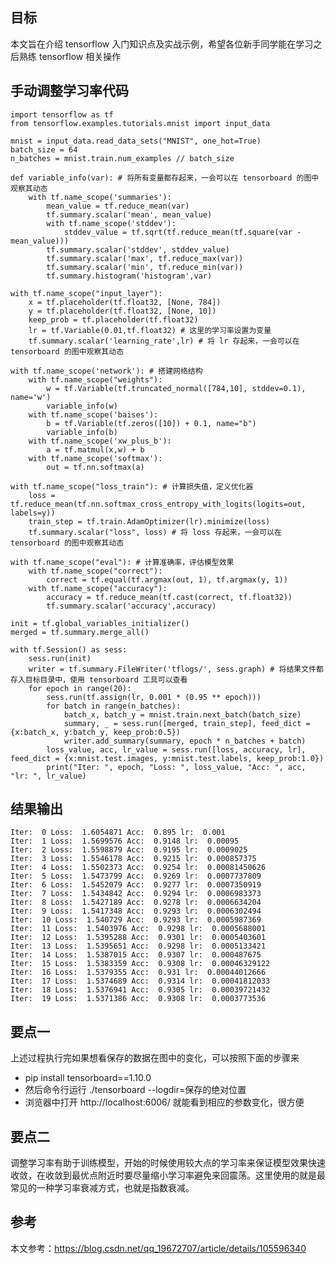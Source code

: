 ## 目标
本文旨在介绍 tensorflow 入门知识点及实战示例，希望各位新手同学能在学习之后熟练 tensorflow 相关操作


## 手动调整学习率代码

	import tensorflow as tf
	from tensorflow.examples.tutorials.mnist import input_data
	
	mnist = input_data.read_data_sets("MNIST", one_hot=True)
	batch_size = 64
	n_batches = mnist.train.num_examples // batch_size
	
	def variable_info(var): # 将所有变量都存起来，一会可以在 tensorboard 的图中观察其动态
	    with tf.name_scope('summaries'):
	        mean_value = tf.reduce_mean(var)
	        tf.summary.scalar('mean', mean_value)
	        with tf.name_scope('stddev'):
	            stddev_value = tf.sqrt(tf.reduce_mean(tf.square(var - mean_value)))
	        tf.summary.scalar('stddev', stddev_value)
	        tf.summary.scalar('max', tf.reduce_max(var))
	        tf.summary.scalar('min', tf.reduce_min(var))
	        tf.summary.histogram('histogram',var)
	
	with tf.name_scope("input_layer"):
	    x = tf.placeholder(tf.float32, [None, 784])
	    y = tf.placeholder(tf.float32, [None, 10])
	    keep_prob = tf.placeholder(tf.float32)
	    lr = tf.Variable(0.01,tf.float32) # 这里的学习率设置为变量
	    tf.summary.scalar('learning_rate',lr) # 将 lr 存起来，一会可以在 tensorboard 的图中观察其动态
	    
	with tf.name_scope('network'): # 搭建网络结构
	    with tf.name_scope("weights"):
	        w = tf.Variable(tf.truncated_normal([784,10], stddev=0.1), name='w')
	        variable_info(w)
	    with tf.name_scope('baises'):
	        b = tf.Variable(tf.zeros([10]) + 0.1, name="b")
	        variable_info(b)
	    with tf.name_scope('xw_plus_b'):
	        a = tf.matmul(x,w) + b
	    with tf.name_scope('softmax'):
	        out = tf.nn.softmax(a)
	
	with tf.name_scope("loss_train"): # 计算损失值，定义优化器
	    loss = tf.reduce_mean(tf.nn.softmax_cross_entropy_with_logits(logits=out, labels=y))
	    train_step = tf.train.AdamOptimizer(lr).minimize(loss)
	    tf.summary.scalar("loss", loss) # 将 loss 存起来，一会可以在 tensorboard 的图中观察其动态
	
	with tf.name_scope("eval"): # 计算准确率，评估模型效果
	    with tf.name_scope("correct"):
	        correct = tf.equal(tf.argmax(out, 1), tf.argmax(y, 1))
	    with tf.name_scope("accuracy"):
	        accuracy = tf.reduce_mean(tf.cast(correct, tf.float32))
	        tf.summary.scalar('accuracy',accuracy)
	        
	init = tf.global_variables_initializer()
	merged = tf.summary.merge_all()
	
	with tf.Session() as sess:
	    sess.run(init)
	    writer = tf.summary.FileWriter('tflogs/', sess.graph) # 将结果文件都存入目标目录中，使用 tensorboard 工具可以查看
	    for epoch in range(20):
	        sess.run(tf.assign(lr, 0.001 * (0.95 ** epoch)))
	        for batch in range(n_batches):
	            batch_x, batch_y = mnist.train.next_batch(batch_size)
	            summary, _ = sess.run([merged, train_step], feed_dict = {x:batch_x, y:batch_y, keep_prob:0.5})
	            writer.add_summary(summary, epoch * n_batches + batch)
	        loss_value, acc, lr_value = sess.run([loss, accuracy, lr], feed_dict = {x:mnist.test.images, y:mnist.test.labels, keep_prob:1.0})
	        print("Iter: ", epoch, "Loss: ", loss_value, "Acc: ", acc, "lr: ", lr_value)
	        
## 结果输出

	Iter:  0 Loss:  1.6054871 Acc:  0.895 lr:  0.001
	Iter:  1 Loss:  1.5699576 Acc:  0.9148 lr:  0.00095
	Iter:  2 Loss:  1.5598879 Acc:  0.9195 lr:  0.0009025
	Iter:  3 Loss:  1.5546178 Acc:  0.9215 lr:  0.000857375
	Iter:  4 Loss:  1.5502373 Acc:  0.9254 lr:  0.00081450626
	Iter:  5 Loss:  1.5473799 Acc:  0.9269 lr:  0.0007737809
	Iter:  6 Loss:  1.5452079 Acc:  0.9277 lr:  0.0007350919
	Iter:  7 Loss:  1.5434842 Acc:  0.9294 lr:  0.0006983373
	Iter:  8 Loss:  1.5427189 Acc:  0.9278 lr:  0.0006634204
	Iter:  9 Loss:  1.5417348 Acc:  0.9293 lr:  0.0006302494
	Iter:  10 Loss:  1.540729 Acc:  0.9293 lr:  0.0005987369
	Iter:  11 Loss:  1.5403976 Acc:  0.9298 lr:  0.0005688001
	Iter:  12 Loss:  1.5395288 Acc:  0.9301 lr:  0.0005403601
	Iter:  13 Loss:  1.5395651 Acc:  0.9298 lr:  0.0005133421
	Iter:  14 Loss:  1.5387015 Acc:  0.9307 lr:  0.000487675
	Iter:  15 Loss:  1.5383359 Acc:  0.9308 lr:  0.00046329122
	Iter:  16 Loss:  1.5379355 Acc:  0.931 lr:  0.00044012666
	Iter:  17 Loss:  1.5374689 Acc:  0.9314 lr:  0.00041812033
	Iter:  18 Loss:  1.5376941 Acc:  0.9305 lr:  0.00039721432
	Iter:  19 Loss:  1.5371386 Acc:  0.9308 lr:  0.0003773536   
	
## 要点一

上述过程执行完如果想看保存的数据在图中的变化，可以按照下面的步骤来

* 	pip install tensorboard==1.10.0
* 	然后命令行运行 ./tensorboard --logdir=保存的绝对位置
* 	浏览器中打开 http://localhost:6006/ 就能看到相应的参数变化，很方便

## 要点二

调整学习率有助于训练模型，开始的时候使用较大点的学习率来保证模型效果快速收敛，在收敛到最优点附近时要尽量缩小学习率避免来回震荡。这里使用的就是最常见的一种学习率衰减方式，也就是指数衰减。

## 参考

本文参考：https://blog.csdn.net/qq_19672707/article/details/105596340